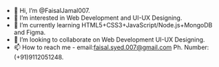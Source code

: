 - 👋 Hi, I’m @FaisalJamal007.
- 👀 I’m interested in Web Development and UI-UX Designing.
- 🌱 I’m currently learning HTML5+CSS3+JavaScript/Node.js+MongoDB and Figma.
- 💞️ I’m looking to collaborate on Web Development UI-UX Designing.
- 📫 How to reach me - email:faisal.syed.007@gmail.com 
                        Ph. Number: (+91)9112051248.
